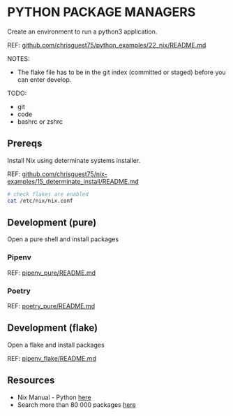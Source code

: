 # PYTHON PACKAGE MANAGERS

Create an environment to run a python3 application.  

REF: [github.com/chrisguest75/python_examples/22_nix/README.md](https://github.com/chrisguest75/python_examples/blob/main/22_nix/README.md)  

NOTES:

* The flake file has to be in the git index (committed or staged) before you can enter develop.

TODO:

* git
* code
* bashrc or zshrc

## Prereqs

Install Nix using determinate systems installer.  

REF: [github.com/chrisguest75/nix-examples/15_determinate_install/README.md](https://github.com/chrisguest75/nix-examples/blob/master/15_determinate_install/README.md)  

```sh
# check flakes are enabled
cat /etc/nix/nix.conf 
```

## Development (pure)

Open a pure shell and install packages

### Pipenv

REF: [pipenv_pure/README.md](./pipenv_pure/README.md)

### Poetry

REF: [poetry_pure/README.md](./poetry_pure/README.md)

## Development (flake)

Open a flake and install packages

REF: [pipenv_flake/README.md](./pipenv_flake/README.md)

## Resources

* Nix Manual - Python [here](https://nixos.org/manual/nixpkgs/stable/#python)
* Search more than 80 000 packages [here](https://search.nixos.org/)
